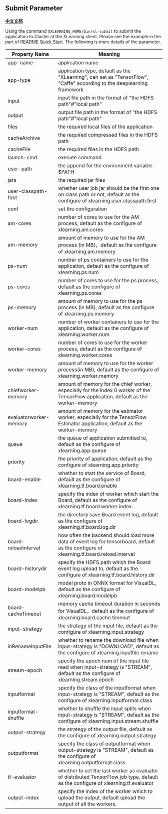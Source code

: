 ## Submit Parameter

[**中文文档**](./submit_cn.md)

Using the command `$XLEARNING_HOME/bin/xl-submit` to submit the application to Cluster at the XLearning client. Please see the example in the part of [README Quick Start](../README.md). The following is more details of the parameter.

Property Name | Meaning  
---------------- | ---------------  
app-name | application name  
app-type | application type, default as the "XLearning", can set as "TensorFlow", "Caffe" according to the deeplearning framework
input | input file path in the format of "the HDFS path"#"local path"  
output | output file path in the format of "the HDFS path"#"local path"  
files | the required local files of the application
cacheArchive | the required compressed files in the HDFS path  
cacheFile | the required files in the HDFS path  
launch-cmd | execute command  
user-path | the append for the environment variable $PATH  
jars | the required jar files  
user-classpath-first | whether user job jar should be the first one on class path or not, default as the configure of xlearning.user.classpath.first  
conf | set the configuration  
am-cores | number of cores to use for the AM process, default as the configure of xlearning.am.cores  
am-memory | amount of memory to use for the AM process (in MB)，default as the configure of xlearning.am.memory  
ps-num | number of ps containers to use for the application, default as the configure of xlearning.ps.num  
ps-cores | number of cores to use for the ps process, default as the configure of xlearning.ps.cores  
ps-memory | amount of memory to use for the ps process (in MB), default as the configure of xlearning.ps.memory  
worker-num | number of worker containers to use for the application, default as the configure of xlearning.worker.num  
worker-cores | number of cores to use for the worker process, default as the configure of xlearning.worker.cores  
worker-memory | amount of memory to use for the worker process(in MB), default as the configure of xlearning.worker.memory  
chiefworker-memory | amount of memory for the chief worker, especially for the index 0 worker of the TensorFlow application, default as the worker-memory  
evaluatorworker-memory | amount of memory for the estimator worker, especially for the TensorFlow Estimator application, default as the worker-memory  
queue | the queue of application submitted to, default as the configure of xlearning.app.queue  
priority | the priority of application, default as the configure of xlearning.app.priority  
board-enable | whether to start the service of Board, default as the configure of xlearning.tf.board.enable  
board-index | specify the index of worker which start the Board, default as the configure of xlearning.tf.board.worker.index  
board-logdir | the directory save Board event log, default as the configure of xlearning.tf.board.log.dir  
board-reloadinterval | how often the backend should load more data of event log for tensorboard, default as the configure of xlearning.tf.board.reload.interval  
board-historydir | specify the HDFS path which the Board event log upload to, default as the configure of xlearning.tf.board.history.dir  
board-modelpb | model proto in ONNX format for VisualDL, default as the configure of xlearning.board.modelpb  
board-cacheTimeout | memory cache timeout duration in seconds for VisualDL，default as the configure of xlearning.board.cache.timeout  
input-strategy | the strategy of the input file, default as the configure of xlearning.input.strategy  
inRenameInputFile | whether to rename the download file when input-strategy is "DOWNLOAD", default as the configure of xlearning.inputfile.rename  
stream-epoch | specify the epoch num of the input file read when input-strategy is "STREAM", default as the configure of xlearning.stream.epoch  
inputformat | specify the class of the inputformat when input-strategy is "STREAM", default as the configure of xlearning.inputformat.class  
inputformat-shuffle | whether to shuffle the input splits when input-strategy is "STREAM", default as the configure of xlearning.input.stream.shuffle  
output-strategy | the strategy of the output file, default as the configure of xlearning.output.strategy 
outputformat | specify the class of outputformat when output-strategy is "STREAM", default as the configure of xlearning.outputformat.class
tf-evaluator | whether to set the last worker as evaluator of distributed TensorFlow job type, default as the configure of xlearning.tf.evaluator
output-index | specify the index of the worker which to upload the output, default upload the output of all the workers.

